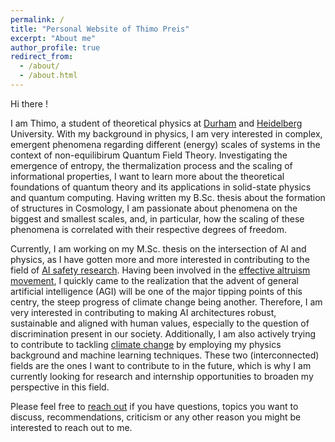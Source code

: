 ```yaml
---
permalink: /
title: "Personal Website of Thimo Preis"
excerpt: "About me"
author_profile: true
redirect_from: 
  - /about/
  - /about.html
---
```



Hi there !

I am Thimo, a student of theoretical physics at [Durham](https://www.ippp.dur.ac.uk/) and [Heidelberg](https://www.thphys.uni-heidelberg.de/) University. With my background in physics, I am 
very interested in complex, emergent phenomena regarding different (energy) scales of systems in the context of non-equilibirum Quantum Field Theory. Investigating the emergence of entropy, the thermalization process and the scaling of informational properties, I want to learn more about the theoretical foundations of quantum theory and its applications in solid-state physics and quantum computing.  Having written my B.Sc. thesis about the formation of
structures in Cosmology, I am passionate about phenomena on the biggest and smallest scales, and, in particular, how the scaling of these phenomena is correlated with their respective degrees of freedom. 

Currently, I am working on my M.Sc. thesis on the intersection of AI and physics, as I have gotten more and more interested in contributing to the field of [AI safety research](https://www.alignmentforum.org/posts/HBxe6wdjxK239zajf/what-failure-looks-like).
Having been involved in the [effective altruism movement](https://www.effectivealtruism.org/articles/introduction-to-effective-altruism/), I quickly came to the realization that the advent of general artificial intelligence (AGI) will be one of the major tipping points of this centry, the steep progress of climate change being another. Therefore, I am very interested in contributing to making AI architectures robust, sustainable and aligned with human values, especially to the question of discrimination present in our society. Additionally, I am also actively trying to contribute to tackling [climate change](https://www.climatechange.ai/) by employing my physics background and machine learning techniques.
These two (interconnected) fields are the ones I want to contribute to in the future, which is why I am currently looking for research and internship opportunities to broaden my perspective in this field.

Please feel free to [reach out](mailto:preis@stud.uni-heidelberg.de) if you have questions, topics you want to discuss, recommendations, criticism or any other reason you might be interested to reach out to me.



